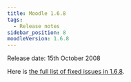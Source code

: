 ```yaml
---
title: Moodle 1.6.8
tags:
  - Release notes
sidebar_position: 8
moodleVersion: 1.6.8
---
```

Release date: 15th October 2008

Here is [the full list of fixed issues in 1.6.8](http://moodle.atlassian.net/secure/IssueNavigator!executeAdvanced.jspa?jqlQuery=project+%3D+mdl+and+resolution+%3D+fixed+AND+fixVersion+in+%28%221.6.8%22%29).
